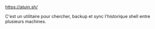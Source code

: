https://atuin.sh/

C'est un utilitaire pour chercher, backup et sync l'historique shell entre plusieurs machines.